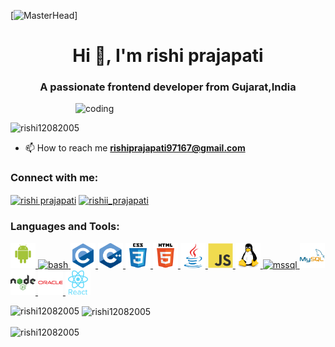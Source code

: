 [![MasterHead](https://camo.githubusercontent.com/88adc7c88c9d3dba7479020846ed35d13410e3707c7f149e1c6140cc6beaef9a/68747470733a2f2f70687973696373677572756b756c2e66696c65732e776f726470726573732e636f6d2f323031392f30322f6368617261637465722d312e676966)]
<h1 align="center">Hi 👋, I'm rishi prajapati</h1>
<h3 align="center">A passionate frontend developer from Gujarat,India</h3>
<img align="right" alt="coding" width="400" src="https://www.google.com/imgres?q=code%20gif%20image&imgurl=https%3A%2F%2Fi.gifer.com%2Forigin%2Ff1%2Ff1c839d0b1fd57dd8ee99936bfe7ecc8_w200.gif&imgrefurl=https%3A%2F%2Fgifer.com%2Fen%2Fgifs%2Fcode&docid=joQVutXeyU6GrM&tbnid=t-UIS7oO-V39_M&vet=12ahUKEwi-io34q7GKAxVYafUHHedaD-A4FBAzegQIPxAA..i&w=200&h=313&hcb=2&ved=2ahUKEwi-io34q7GKAxVYafUHHedaD-A4FBAzegQIPxAA"><img>

<p align="left"> <img src="https://komarev.com/ghpvc/?username=rishi12082005&label=Profile%20views&color=0e75b6&style=flat" alt="rishi12082005" /> </p>

- 📫 How to reach me **rishiprajapati97167@gmail.com**

<h3 align="left">Connect with me:</h3>
<p align="left">
<a href="https://linkedin.com/in/rishi prajapati" target="blank"><img align="center" src="https://raw.githubusercontent.com/rahuldkjain/github-profile-readme-generator/master/src/images/icons/Social/linked-in-alt.svg" alt="rishi prajapati" height="30" width="40" /></a>
<a href="https://instagram.com/rishii_prajapati" target="blank"><img align="center" src="https://raw.githubusercontent.com/rahuldkjain/github-profile-readme-generator/master/src/images/icons/Social/instagram.svg" alt="rishii_prajapati" height="30" width="40" /></a>
</p>

<h3 align="left">Languages and Tools:</h3>
<p align="left"> <a href="https://developer.android.com" target="_blank" rel="noreferrer"> <img src="https://raw.githubusercontent.com/devicons/devicon/master/icons/android/android-original-wordmark.svg" alt="android" width="40" height="40"/> </a> <a href="https://www.gnu.org/software/bash/" target="_blank" rel="noreferrer"> <img src="https://www.vectorlogo.zone/logos/gnu_bash/gnu_bash-icon.svg" alt="bash" width="40" height="40"/> </a> <a href="https://www.cprogramming.com/" target="_blank" rel="noreferrer"> <img src="https://raw.githubusercontent.com/devicons/devicon/master/icons/c/c-original.svg" alt="c" width="40" height="40"/> </a> <a href="https://www.w3schools.com/cpp/" target="_blank" rel="noreferrer"> <img src="https://raw.githubusercontent.com/devicons/devicon/master/icons/cplusplus/cplusplus-original.svg" alt="cplusplus" width="40" height="40"/> </a> <a href="https://www.w3schools.com/css/" target="_blank" rel="noreferrer"> <img src="https://raw.githubusercontent.com/devicons/devicon/master/icons/css3/css3-original-wordmark.svg" alt="css3" width="40" height="40"/> </a> <a href="https://www.w3.org/html/" target="_blank" rel="noreferrer"> <img src="https://raw.githubusercontent.com/devicons/devicon/master/icons/html5/html5-original-wordmark.svg" alt="html5" width="40" height="40"/> </a> <a href="https://www.java.com" target="_blank" rel="noreferrer"> <img src="https://raw.githubusercontent.com/devicons/devicon/master/icons/java/java-original.svg" alt="java" width="40" height="40"/> </a> <a href="https://developer.mozilla.org/en-US/docs/Web/JavaScript" target="_blank" rel="noreferrer"> <img src="https://raw.githubusercontent.com/devicons/devicon/master/icons/javascript/javascript-original.svg" alt="javascript" width="40" height="40"/> </a> <a href="https://www.linux.org/" target="_blank" rel="noreferrer"> <img src="https://raw.githubusercontent.com/devicons/devicon/master/icons/linux/linux-original.svg" alt="linux" width="40" height="40"/> </a> <a href="https://www.microsoft.com/en-us/sql-server" target="_blank" rel="noreferrer"> <img src="https://www.svgrepo.com/show/303229/microsoft-sql-server-logo.svg" alt="mssql" width="40" height="40"/> </a> <a href="https://www.mysql.com/" target="_blank" rel="noreferrer"> <img src="https://raw.githubusercontent.com/devicons/devicon/master/icons/mysql/mysql-original-wordmark.svg" alt="mysql" width="40" height="40"/> </a> <a href="https://nodejs.org" target="_blank" rel="noreferrer"> <img src="https://raw.githubusercontent.com/devicons/devicon/master/icons/nodejs/nodejs-original-wordmark.svg" alt="nodejs" width="40" height="40"/> </a> <a href="https://www.oracle.com/" target="_blank" rel="noreferrer"> <img src="https://raw.githubusercontent.com/devicons/devicon/master/icons/oracle/oracle-original.svg" alt="oracle" width="40" height="40"/> </a> <a href="https://reactjs.org/" target="_blank" rel="noreferrer"> <img src="https://raw.githubusercontent.com/devicons/devicon/master/icons/react/react-original-wordmark.svg" alt="react" width="40" height="40"/> </a> </p>

<p><img align="left" src="https://github-readme-stats.vercel.app/api/top-langs?username=rishi12082005&show_icons=true&locale=en&layout=compact" alt="rishi12082005" /></p>

<p>&nbsp;<img align="center" src="https://github-readme-stats.vercel.app/api?username=rishi12082005&show_icons=true&locale=en" alt="rishi12082005" /></p>

<p><img align="center" src="https://github-readme-streak-stats.herokuapp.com/?user=rishi12082005&" alt="rishi12082005" /></p>

